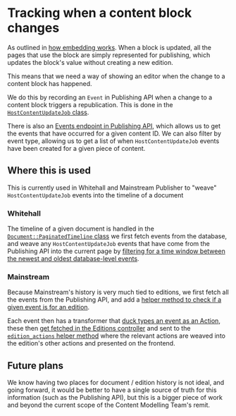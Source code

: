 # Tracking when a content block changes

As outlined in [how embedding works](how_embedding_works.md). When a block is updated, all the pages that use the block are
simply represented for publishing, which updates the block's value without creating a new edition.

This means that we need a way of showing an editor when the change to a content block has happened.

We do this by recording an `Event` in Publishing API when a change to a content block triggers a republication.
This is done in the [`HostContentUpdateJob` class](https://github.com/alphagov/publishing-api/blob/main/app/sidekiq/host_content_update_job.rb#L19).

There is also an [Events endpoint in Publishing API](https://github.com/alphagov/publishing-api/blob/main/docs/api.md#get-v2contentcontent_idevents),
which allows us to get the events that have occurred for a given content ID. We can also filter by event type, allowing
us to get a list of when `HostContentUpdateJob` events have been created for a given piece of content.

## Where this is used

This is currently used in Whitehall and Mainstream Publisher to "weave" `HostContentUpdateJob` events into the
timeline of a document

### Whitehall

The timeline of a given document is handled in the [`Document::PaginatedTimeline` class](https://github.com/alphagov/whitehall/blob/main/app/models/document/paginated_timeline.rb)
we first fetch events from the database, and weave any `HostContentUpdateJob` events that have come from the
Publishing API into the current page by [filtering for a time window between the newest and oldest database-level events](https://github.com/alphagov/whitehall/blob/main/app/models/document/paginated_timeline.rb#L83).

### Mainstream

Because Mainstream's history is very much tied to editions, we first fetch all the events from the Publishing API, and
add a [helper method to check if a given event is for an edition](https://github.com/alphagov/publisher/blob/main/app/models/host_content_update_event.rb#L28).

Each event then has a transformer that [duck types an event as an Action](https://github.com/alphagov/publisher/blob/main/app/models/host_content_update_event/action.rb),
these then [get fetched in the Editions controller](https://github.com/alphagov/publisher/blob/main/app/controllers/legacy_editions_controller.rb#L139)
and sent to the [`edition_actions` helper method](https://github.com/alphagov/publisher/blob/main/app/helpers/action_helper.rb#L2)
where the relevant actions are weaved into the edition's other actions and presented on the frontend.

## Future plans

We know having two places for document / edition history is not ideal, and going forward, it would be better to have
a single source of truth for this information (such as the Publishing API), but this is a bigger piece of work and
beyond the current scope of the Content Modelling Team's remit.
